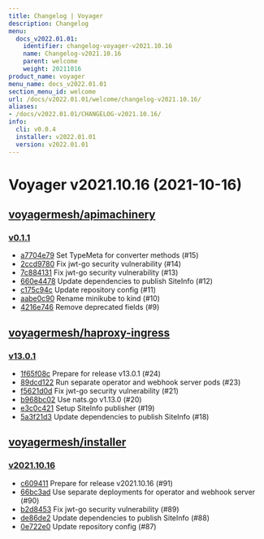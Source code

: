 ```yaml
---
title: Changelog | Voyager
description: Changelog
menu:
  docs_v2022.01.01:
    identifier: changelog-voyager-v2021.10.16
    name: Changelog-v2021.10.16
    parent: welcome
    weight: 20211016
product_name: voyager
menu_name: docs_v2022.01.01
section_menu_id: welcome
url: /docs/v2022.01.01/welcome/changelog-v2021.10.16/
aliases:
- /docs/v2022.01.01/CHANGELOG-v2021.10.16/
info:
  cli: v0.0.4
  installer: v2022.01.01
  version: v2022.01.01
---
```


# Voyager v2021.10.16 (2021-10-16)


## [voyagermesh/apimachinery](https://github.com/voyagermesh/apimachinery)

### [v0.1.1](https://github.com/voyagermesh/apimachinery/releases/tag/v0.1.1)

- [a7704e79](https://github.com/voyagermesh/apimachinery/commit/a7704e79) Set TypeMeta for converter methods (#15)
- [2ccd9780](https://github.com/voyagermesh/apimachinery/commit/2ccd9780) Fix jwt-go security vulnerability (#14)
- [7c884131](https://github.com/voyagermesh/apimachinery/commit/7c884131) Fix jwt-go security vulnerability (#13)
- [660e4478](https://github.com/voyagermesh/apimachinery/commit/660e4478) Update dependencies to publish SiteInfo (#12)
- [c175c94c](https://github.com/voyagermesh/apimachinery/commit/c175c94c) Update repository config (#11)
- [aabe0c90](https://github.com/voyagermesh/apimachinery/commit/aabe0c90) Rename minikube to kind (#10)
- [4216e746](https://github.com/voyagermesh/apimachinery/commit/4216e746) Remove deprecated fields (#9)



## [voyagermesh/haproxy-ingress](https://github.com/voyagermesh/haproxy-ingress)

### [v13.0.1](https://github.com/voyagermesh/haproxy-ingress/releases/tag/v13.0.1)

- [1f65f08c](https://github.com/voyagermesh/haproxy-ingress/commit/1f65f08c) Prepare for release v13.0.1 (#24)
- [89dcd122](https://github.com/voyagermesh/haproxy-ingress/commit/89dcd122) Run separate operator and webhook server pods (#23)
- [f5621d0d](https://github.com/voyagermesh/haproxy-ingress/commit/f5621d0d) Fix jwt-go security vulnerability (#21)
- [b968bc02](https://github.com/voyagermesh/haproxy-ingress/commit/b968bc02) Use nats.go v1.13.0 (#20)
- [e3c0c421](https://github.com/voyagermesh/haproxy-ingress/commit/e3c0c421) Setup SiteInfo publisher (#19)
- [5a3f21d3](https://github.com/voyagermesh/haproxy-ingress/commit/5a3f21d3) Update dependencies to publish SiteInfo (#18)



## [voyagermesh/installer](https://github.com/voyagermesh/installer)

### [v2021.10.16](https://github.com/voyagermesh/installer/releases/tag/v2021.10.16)

- [c609411](https://github.com/voyagermesh/installer/commit/c609411) Prepare for release v2021.10.16 (#91)
- [66bc3ad](https://github.com/voyagermesh/installer/commit/66bc3ad) Use separate deployments for operator and webhook server (#90)
- [b2d8453](https://github.com/voyagermesh/installer/commit/b2d8453) Fix jwt-go security vulnerability (#89)
- [de86de2](https://github.com/voyagermesh/installer/commit/de86de2) Update dependencies to publish SiteInfo (#88)
- [0e722e0](https://github.com/voyagermesh/installer/commit/0e722e0) Update repository config (#87)





